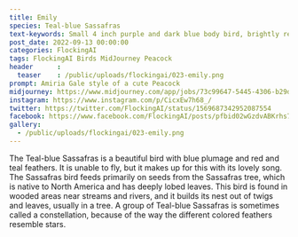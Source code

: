 ```yaml
---
title: Emily
species: Teal-blue Sassafras
text-keywords: Small 4 inch purple and dark blue body bird, brightly red and teal colored back feathers. primary diet consists of seeds, very beautiful song, makes nests under shrubs, can not fly but can glide, lays 10 eggs every 6 months, unique mating dance
post_date: 2022-09-13 00:00:00
categories: FlockingAI
tags: FlockingAI Birds MidJourney Peacock
header      :
  teaser    : /public/uploads/flockingai/023-emily.png
prompt: Amiria Gale style of a cute Peacock
midjourney: https://www.midjourney.com/app/jobs/73c99647-5445-4306-b29d-bb3b5e879b96
instagram: https://www.instagram.com/p/CicxEw7h68_/           
twitter: https://twitter.com/FlockingAI/status/1569687342952087554
facebook: https://www.facebook.com/FlockingAI/posts/pfbid02wGzdvABKrhs7oDThxecAjjDgnUxLtFYrhtK5bHRKFWcP4niUX49DEoemyNVDSwb2l
gallery: 
  - /public/uploads/flockingai/023-emily.png
---
```


The Teal-blue Sassafras is a beautiful bird with blue plumage and red and teal feathers. It is unable to fly, but it makes up for this with its lovely song. The Sassafras bird feeds primarily on seeds from the Sassafras tree, which is native to North America and has deeply lobed leaves. This bird is found in wooded areas near streams and rivers, and it builds its nest out of twigs and leaves, usually in a tree. A group of Teal-blue Sassafras is sometimes called a constellation, because of the way the different colored feathers resemble stars.
